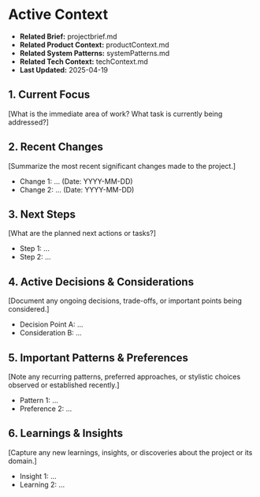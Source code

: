 # Active Context

*   **Related Brief:** projectbrief.md
*   **Related Product Context:** productContext.md
*   **Related System Patterns:** systemPatterns.md
*   **Related Tech Context:** techContext.md
*   **Last Updated:** 2025-04-19

## 1. Current Focus

[What is the immediate area of work? What task is currently being addressed?]

## 2. Recent Changes

[Summarize the most recent significant changes made to the project.]

*   Change 1: ... (Date: YYYY-MM-DD)
*   Change 2: ... (Date: YYYY-MM-DD)

## 3. Next Steps

[What are the planned next actions or tasks?]

*   Step 1: ...
*   Step 2: ...

## 4. Active Decisions & Considerations

[Document any ongoing decisions, trade-offs, or important points being considered.]

*   Decision Point A: ...
*   Consideration B: ...

## 5. Important Patterns & Preferences

[Note any recurring patterns, preferred approaches, or stylistic choices observed or established recently.]

*   Pattern 1: ...
*   Preference 2: ...

## 6. Learnings & Insights

[Capture any new learnings, insights, or discoveries about the project or its domain.]

*   Insight 1: ...
*   Learning 2: ...
